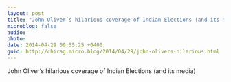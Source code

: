 ```yaml
---
layout: post
title: "John Oliver’s hilarious coverage of Indian Elections (and its media)"
microblog: false
audio: 
photo: 
date: 2014-04-29 09:55:25 +0400
guid: http://chirag.micro.blog/2014/04/29/john-olivers-hilarious.html
---
```

<p>John Oliver’s hilarious coverage of Indian Elections (and its media)</p>
